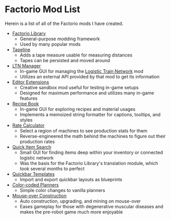 # Factorio Mod List

Herein is a list of all of the Factorio mods I have created.

- [Factorio Library](https://github.com/factoriolib/flib)
  - General-purpose modding framework
  - Used by many popular mods
- [Tapeline](https://github.com/raiguard/Factorio-Tapeline)
  - Adds a tape measure usable for measuring distances
  - Tapes can be persisted and moved around
- [LTN Manager](https://github.com/raiguard/Factorio-LtnManager)
  - In-game GUI for managing the [Logistic Train Network](https://github.com/Yousei9/Logistic-Train-Network) mod
  - Utilizes an external API provided by that mod to get its information
- [Editor Extensions](https://github.com/raiguard/Factorio-EditorExtensions)
  - Creative sandbox mod useful for testing in-game setups
  - Designed for maximum performance and utilizes many in-game features
- [Recipe Book](https://github.com/raiguard/Factorio-EditorExtensions)
  - In-game GUI for exploring recipes and material usages
  - Implements a memoized string formatter for captions, tooltips, and styles
- [Rate Calculator](https://github.com/raiguard/Factorio-RateCalculator)
  - Select a region of machines to see production stats for them
  - Reverse-engineered the math behind the machines to figure out their production rates
- [Quick Item Search](https://github.com/raiguard/Factorio-QuickItemSearch)
  - Small GUI for finding items deep within your inventory or connected logistic network
  - Was the basis for the Factorio Library's translation module, which took several months to perfect
- [Quickbar Templates](https://github.com/raiguard/Factorio-SmallMods)
  - Import and export quickbar layouts as blueprints
- [Color-coded Planners](https://github.com/raiguard/Factorio-SmallMods)
  - Simple color changes to vanilla planners
- [Mouse-over Construction](https://github.com/raiguard/Factorio-MouseOverConstruction)
  - Auto construction, upgrading, and mining on mouse-over
  - Eases gameplay for those with degenerative muscular diseases and makes the pre-robot game much more enjoyable

